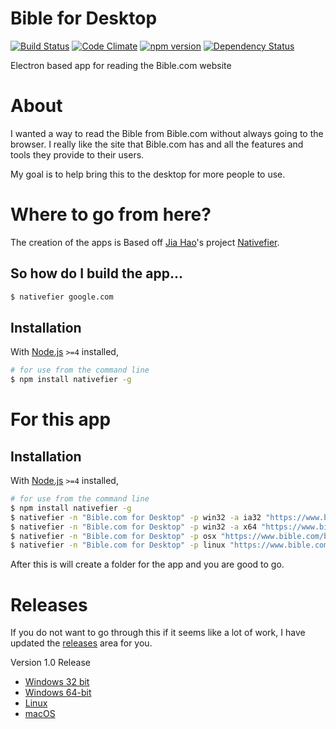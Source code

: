 # Bible for Desktop
[![Build Status](https://travis-ci.org/jiahaog/nativefier.svg?branch=development)](https://travis-ci.org/jiahaog/nativefier)
[![Code Climate](https://codeclimate.com/github/jiahaog/nativefier/badges/gpa.svg)](https://codeclimate.com/github/jiahaog/nativefier)
[![npm version](https://badge.fury.io/js/nativefier.svg)](https://www.npmjs.com/package/nativefier)
[![Dependency Status](https://david-dm.org/jiahaog/nativefier.svg)](https://david-dm.org/jiahaog/nativefier)

Electron based app for reading the Bible.com website

# About
I wanted a way to read the Bible from Bible.com without always going to the browser. I really like the site that Bible.com has and all the features and tools they provide to their users. 

My goal is to help bring this to the desktop for more people to use. 

# Where to go from here? 
The creation of the apps is Based off [Jia Hao](https://github.com/jiahaog)'s project [Nativefier](https://github.com/jiahaog/nativefier). 

## So how do I build the app...
```bash
$ nativefier google.com
```

## Installation

With [Node.js](https://nodejs.org/) `>=4` installed,

```bash
# for use from the command line
$ npm install nativefier -g
```

# For this app
## Installation

With [Node.js](https://nodejs.org/) `>=4` installed,

```bash
# for use from the command line
$ npm install nativefier -g
$ nativefier -n "Bible.com for Desktop" -p win32 -a ia32 "https://www.bible.com/bible/59/gen.1"
$ nativefier -n "Bible.com for Desktop" -p win32 -a x64 "https://www.bible.com/bible/59/gen.1"
$ nativefier -n "Bible.com for Desktop" -p osx "https://www.bible.com/bible/59/gen.1"
$ nativefier -n "Bible.com for Desktop" -p linux "https://www.bible.com/bible/59/gen.1"
```

After this is will create a folder for the app and you are good to go. 

# Releases
If you do not want to go through this if it seems like a lot of work, I have updated the [releases](https://github.com/cjerrington/Bible-for-Desktop/releases) area for you. 

Version 1.0 Release
- [Windows 32 bit](https://github.com/cjerrington/Bible-for-Desktop/releases/download/1.0/Bible.for.Desktop-win32-ia32.zip)
- [Windows 64-bit](https://github.com/cjerrington/Bible-for-Desktop/releases/download/1.0/Bible.for.Desktop-win32-x64.zip)
- [Linux](https://github.com/cjerrington/Bible-for-Desktop/releases/download/1.0/Bible.for.Desktop-linux-x64.zip)
- [macOS](https://github.com/cjerrington/Bible-for-Desktop/releases/download/1.0/Bible.for.Desktop-darwin-x64.zip)
